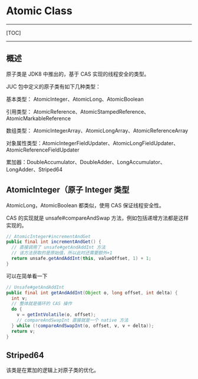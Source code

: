 # Atomic Class

---

[TOC]

---

## 概述

原子类是 JDK8 中推出的，基于 CAS 实现的线程安全的类型。

JUC 包中定义的原子类有如下几种类型：

基本类型： AtomicInteger、AtomicLong、AtomicBoolean

引用类型： AtomicReference、AtomicStampedReference、AtomicMarkableReference

数组类型： AtomicIntegerArray、AtomicLongArray、AtomicReferenceArray

对象属性类型：AtomicIntegerFieldUpdater、AtomicLongFieldUpdater、AtomicReferenceFieldUpdater

累加器：DoubleAccumulator、DoubleAdder、LongAccumulator、LongAdder、Striped64





## AtomicInteger（原子 Integer 类型

AtomicLong，AtomicBoolean 都类似，使用 CAS 保证线程安全性。

CAS 的实现就是 unsafe#compareAndSwap 方法，例如包括递增方法都是这样实现的。

```java
// AtomicInteger#incrementAndGet
public final int incrementAndGet() {
  // 直接调用了 unsafe#getAndAddInt 方法
  // 该方法获取的是原始值，所以此时还需要额外+1
  return unsafe.getAndAddInt(this, valueOffset, 1) + 1;
}
```

可以在简单看一下 

```java
// Unsafe#getAndAddInt
public final int getAndAddInt(Object o, long offset, int delta) {
  int v;
  // 整体就是循环的 CAS 操作
  do {
    v = getIntVolatile(o, offset);
    // compareAndSwapInt 直接就是一个 native 方法
  } while (!compareAndSwapInt(o, offset, v, v + delta));
  return v;
}
```





## Striped64

该类是在累加的逻辑上对原子类的优化。
